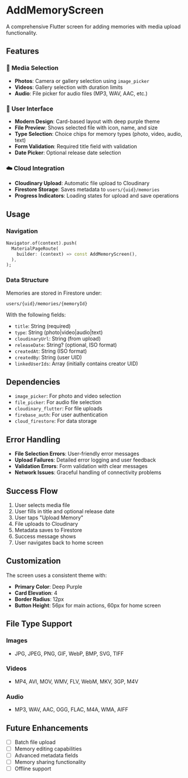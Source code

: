 # AddMemoryScreen

A comprehensive Flutter screen for adding memories with media upload functionality.

## Features

### 🎯 **Media Selection**
- **Photos**: Camera or gallery selection using `image_picker`
- **Videos**: Gallery selection with duration limits
- **Audio**: File picker for audio files (MP3, WAV, AAC, etc.)

### 📱 **User Interface**
- **Modern Design**: Card-based layout with deep purple theme
- **File Preview**: Shows selected file with icon, name, and size
- **Type Selection**: Choice chips for memory types (photo, video, audio, text)
- **Form Validation**: Required title field with validation
- **Date Picker**: Optional release date selection

### ☁️ **Cloud Integration**
- **Cloudinary Upload**: Automatic file upload to Cloudinary
- **Firestore Storage**: Saves metadata to `users/{uid}/memories`
- **Progress Indicators**: Loading states for upload and save operations

## Usage

### Navigation
```dart
Navigator.of(context).push(
  MaterialPageRoute(
    builder: (context) => const AddMemoryScreen(),
  ),
);
```

### Data Structure
Memories are stored in Firestore under:
```
users/{uid}/memories/{memoryId}
```

With the following fields:
- `title`: String (required)
- `type`: String (photo|video|audio|text)
- `cloudinaryUrl`: String (from upload)
- `releaseDate`: String? (optional, ISO format)
- `createdAt`: String (ISO format)
- `createdBy`: String (user UID)
- `linkedUserIds`: Array<String> (initially contains creator UID)

## Dependencies

- `image_picker`: For photo and video selection
- `file_picker`: For audio file selection
- `cloudinary_flutter`: For file uploads
- `firebase_auth`: For user authentication
- `cloud_firestore`: For data storage

## Error Handling

- **File Selection Errors**: User-friendly error messages
- **Upload Failures**: Detailed error logging and user feedback
- **Validation Errors**: Form validation with clear messages
- **Network Issues**: Graceful handling of connectivity problems

## Success Flow

1. User selects media file
2. User fills in title and optional release date
3. User taps "Upload Memory"
4. File uploads to Cloudinary
5. Metadata saves to Firestore
6. Success message shows
7. User navigates back to home screen

## Customization

The screen uses a consistent theme with:
- **Primary Color**: Deep Purple
- **Card Elevation**: 4
- **Border Radius**: 12px
- **Button Height**: 56px for main actions, 60px for home screen

## File Type Support

### Images
- JPG, JPEG, PNG, GIF, WebP, BMP, SVG, TIFF

### Videos  
- MP4, AVI, MOV, WMV, FLV, WebM, MKV, 3GP, M4V

### Audio
- MP3, WAV, AAC, OGG, FLAC, M4A, WMA, AIFF

## Future Enhancements

- [ ] Batch file upload
- [ ] Memory editing capabilities
- [ ] Advanced metadata fields
- [ ] Memory sharing functionality
- [ ] Offline support
